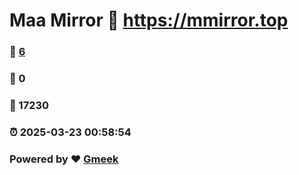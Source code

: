 # Maa Mirror :link: https://mmirror.top 
### :page_facing_up: [6](https://mmirror.top/tag.html) 
### :speech_balloon: 0 
### :hibiscus: 17230 
### :alarm_clock: 2025-03-23 00:58:54 
### Powered by :heart: [Gmeek](https://github.com/Meekdai/Gmeek)
